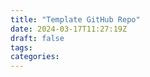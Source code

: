 ```yaml
---
title: "Template GitHub Repo"
date: 2024-03-17T11:27:19Z
draft: false
tags:
categories:
---
```

<!-- 

write a professional article on the following content. Use emojis. Make a short and snappy title for the article, but keep it specific to the content. Always welcome the user first of all. Then tell them what the article is about and why it is helpful to them. Tell them what they'll need in terms of tools and understanding. Tell them how much time they'll follow along. At the end, thank them for reading the article and write a short, snappy summary which encourages them to stay tuned for more great articles. Do not discard any content. Put the output in markdown format. After writing the article, wrap it in a code block.

- explain what gh pages is
    - gh pages is a static resource hosting service
    - it works by hosting files in your repo
    - it's simple and easy to maintain via git and github
- we can generate the site and put the result in the repo to be hosted by github for free
- explain what a static generated site is
    - a statically generated site is non-dynamic content, i.e. doesn't need a server
- explain how gh pages can serve a staticly generated site
- explain how this website is static content, so is being served via gh pages
1. [make a github repo](https://github.com/new)
    ![create github repo](image.png)
    - create a new github repo for your website.
    - Make sure to make the repo public, as you can't host content via github pages on private repos.
1. go to settings
    ![github repo settings](image-1.png)
    ![github repo settings pages](image-2.png)
1. configure github pages
    - there's two ways of deploying pages: via github actions or via a branch. 
    - The former is the beta, new version which I won't go into in this post. 
    - The latter is what we'll be using today. 
    - Essentially, github uses a specific branch for hosting your content. 
    - I've set this to the main branch, but you could set it to any branch you like. 
    - You have to choose between putting your content to be hosted in the root of the repo (i.e. '/') or in the docs folder (i.e. '/docs/'). 
    - I prefer the docs folder, as this keeps all your hosted content in one place away from any files in the root of your repo that you may not want to be hosted on your site!
    - Remember to hit 'Save' to apply your changes.
    ![github pages config](image-3.png)
1. make some content in the docs folder. Here I've made a little "Hello world" html file
    ![hello world html file preview](image-4.png)
1. the branch on your github repo will trigger a github actions job. 
    - this has nothing to do with the github actions version of github pages I mentioned before. 
    - Simply, github uses github actions to process the changes you've made in the /docs/ folder and host your static site. As soon as the orange dot changes to a tick, your changes sould be live.
    ![pending github actions job](image-5.png)
    ![complete github actions job](image-6.png)
1. github pages sites are hosted at `<your github username>.github.io/<your repo name>`, but you can also find the url in the github pages settings we were on before.
    ![github pages url](image-7.png)
1. let's visit the site!
    ![hello world html page](image-8.png)
    - I'm hosting a specific page here (hello.html).
    - If you'd like a default page, you need an index.html file.

- and there we have it, a quick and simple tutorial on how to host static content on github pages -->